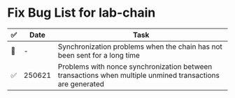 # Fix Bug List for lab-chain

|✅|Date|Task|
|-|-|-|
|🚧|-|Synchronization problems when the chain has not been sent for a long time|
|✅|250621|Problems with nonce synchronization between transactions when multiple unmined transactions are generated|